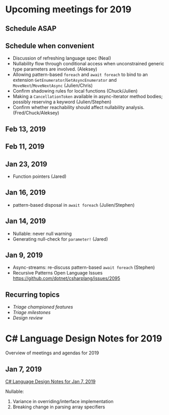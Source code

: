 # Upcoming meetings for 2019

## Schedule ASAP

## Schedule when convenient

- Discussion of refreshing language spec (Neal)
- Nullability flow through conditional access when unconstrained generic type parameters are involved. (Aleksey)
- Allowing pattern-based `foreach` and `await foreach` to bind to an extension `GetEnumerator`/`GetAsyncEnumerator` and `MoveNext`/`MoveNextAsync` (Julien/Chris)
- Confirm shadowing rules for local functions (Chuck/Julien)
- Making a `CancellationToken` available in async-iterator method bodies; possibly reserving a keyword (Julien/Stephen) 
- Confirm whether reachability should affect nullability analysis. (Fred/Chuck/Aleksey)

## Feb 13, 2019

## Feb 11, 2019

## Jan 23, 2019

- Function pointers (Jared)

## Jan 16, 2019

- pattern-based disposal in `await foreach` (Julien/Stephen)

## Jan 14, 2019

-	Nullable: never null warning
- Generating null-check for `parameter!` (Jared)

## Jan 9, 2019

- Async-streams: re-discuss pattern-based `await foreach` (Stephen)
- Recursive Patterns Open Language Issues https://github.com/dotnet/csharplang/issues/2095

## Recurring topics

- *Triage championed features*
- *Triage milestones*
- *Design review*

# C# Language Design Notes for 2019

Overview of meetings and agendas for 2019

## Jan 7, 2019

[C# Language Design Notes for Jan 7, 2019](LDM-2019-01-07.md)

Nullable:

1. Variance in overriding/interface implementation
2. Breaking change in parsing array specifiers

